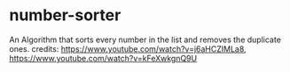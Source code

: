 # number-sorter
An Algorithm that sorts every number in the list and removes the duplicate ones.
credits: https://www.youtube.com/watch?v=j6aHCZIMLa8, https://www.youtube.com/watch?v=kFeXwkgnQ9U
